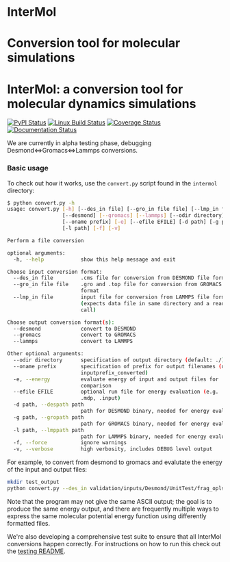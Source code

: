 InterMol
========

Conversion tool for molecular simulations
=======
InterMol: a conversion tool for molecular dynamics simulations
==============================================================

[![PyPI Status](https://badge.fury.io/py/intermol.svg)](http://badge.fury.io/py/intermol)
[![Linux Build Status](https://travis-ci.org/shirtsgroup/InterMol.svg?branch=develop)](https://travis-ci.org/shirtsgroup/InterMol)
[![Coverage Status](https://coveralls.io/repos/shirtsgroup/InterMol/badge.svg?branch=develop)](https://coveralls.io/r/shirtsgroup/InterMol)
[![Documentation Status](https://readthedocs.org/projects/intermol/badge/?version=develop)](http://intermol.readthedocs.org/en/develop/)

We are currently in alpha testing phase, debugging Desmond<=>Gromacs<=>Lammps conversions.

### Basic usage
To check out how it works, use the ````convert.py```` script found in the ````intermol```` directory:

```bash
$ python convert.py -h
usage: convert.py [-h] [--des_in file] [--gro_in file file] [--lmp_in file]
                  [--desmond] [--gromacs] [--lammps] [--odir directory]
                  [--oname prefix] [-e] [--efile EFILE] [-d path] [-g path]
                  [-l path] [-f] [-v]

Perform a file conversion

optional arguments:
  -h, --help            show this help message and exit

Choose input conversion format:
  --des_in file         .cms file for conversion from DESMOND file format
  --gro_in file file    .gro and .top file for conversion from GROMACS file
                        format
  --lmp_in file         input file for conversion from LAMMPS file format
                        (expects data file in same directory and a read_data
                        call)

Choose output conversion format(s):
  --desmond             convert to DESMOND
  --gromacs             convert to GROMACS
  --lammps              convert to LAMMPS

Other optional arguments:
  --odir directory      specification of output directory (default: ./)
  --oname prefix        specification of prefix for output filenames (default:
                        inputprefix_converted)
  -e, --energy          evaluate energy of input and output files for
                        comparison
  --efile EFILE         optional run file for energy evaluation (e.g. .cfg,
                        .mdp, .input)
  -d path, --despath path
                        path for DESMOND binary, needed for energy evaluation
  -g path, --gropath path
                        path for GROMACS binary, needed for energy evaluation
  -l path, --lmppath path
                        path for LAMMPS binary, needed for energy evaluation
  -f, --force           ignore warnings
  -v, --verbose         high verbosity, includes DEBUG level output
````

For example, to convert from desmond to gromacs and evalutate the energy of the input and output files:

```bash
mkdir test_output
python convert.py --des_in validation/inputs/Desmond/UnitTest/frag_opls2001/frag_opls2001.cms --gromacs --odir test_output -e
```

Note that the program may not give the same ASCII output; the goal is to
produce the same energy output, and there are frequently multiple ways to
express the same molecular potential energy function using differently
formatted files.

We're also developing a comprehensive test suite to ensure that all InterMol
conversions happen correctly. For instructions on how to run this check out
the [testing README](tests/README.md).


